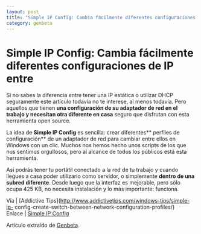 ```yaml
---
layout: post
title: "Simple IP Config: Cambia fácilmente diferentes configuraciones de IP entre"
category: genbeta
---
```


# Simple IP Config: Cambia fácilmente diferentes configuraciones de IP entre


Si no sabes la diferencia entre tener una IP estática o utilizar DHCP
seguramente este artículo todavía no te interese, al menos todavía. Pero
aquellos que tienen **una configuración de su adaptador de red en el trabajo y
necesitan otra diferente en casa** seguro que disfrutan con esta herramienta
open source.

La idea de **Simple IP Config** es sencilla: crear diferentes** perfiles de
configuración** de un adaptador de red para cambiar entre ellos en Windows con
un clic. Muchos nos hemos hecho unos scripts de los que nos sentimos
orgullosos, pero al alcance de todos los públicos está esta herramienta.

Así podrás tener tu portátil conectado a la red de tu trabajo y cuando llegues
a casa poder utilizarlo como servidor, o simplemente **dentro de una subred
diferente**. Desde luego que la interfaz es mejorable, pero sólo ocupa 425 KB,
no necesita instalación y lo más importante: funciona.

Vía | [Addictive Tips](http://www.addictivetips.com/windows-tips/simple-ip-
config-create-switch-between-network-configuration-profiles/)  
Enlace | [Simple IP
Config](http://sourceforge.net/p/simpleipconfig/home/Home/)

Artículo extraído de [Genbeta](http://www.genbeta.com).